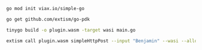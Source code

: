 ```bash
go mod init viax.io/simple-go
```

```bash
go get github.com/extism/go-pdk
```

```bash
tinygo build -o plugin.wasm -target wasi main.go
```

```bash
extism call plugin.wasm simpleHttpPost --input "Benjamin" --wasi --allow-host "localhost"
```